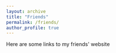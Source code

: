 ```yaml
---
layout: archive
title: "Friends"
permalink: /friends/
author_profile: true
---
```


Here are some links to my friends' website

